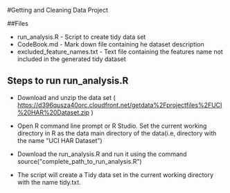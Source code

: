 #Getting and Cleaning Data Project

##Files

* run_analysis.R - Script to create tidy data set
* CodeBook.md - Mark down file containing he dataset description
* excluded_feature_names.txt - Text file containing the features name not included in the generated tidy dataset 

## Steps to run run_analysis.R

* Download and unzip the data set ( https://d396qusza40orc.cloudfront.net/getdata%2Fprojectfiles%2FUCI%20HAR%20Dataset.zip )

* Open R command line prompt or R Studio. Set the current working directory in R as the data main directory of the data(i.e, directory with the name "UCI HAR Dataset")

* Download the run_analysis.R and run it using the command source("complete_path_to_run_analysis.R")

* The script will create a Tidy data set in the current working directory with the name tidy.txt.